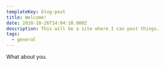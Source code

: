 ```yaml
---
templateKey: blog-post
title: Welcome!
date: 2018-10-26T14:04:10.000Z
description: This will be a site where I can post things.
tags:
  - general
---
```

What about you.
